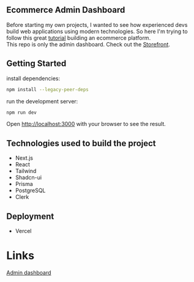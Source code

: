 ## Ecommerce Admin Dashboard
Before starting my own projects, I wanted to see how experienced devs build web applications using modern technologies. So here I'm trying to follow this great [tutorial](https://www.youtube.com/watch?v=5miHyP6lExg) building an ecommerce platform.\
This repo is only the admin dashboard. Check out the [Storefront](https://github.com/WissemBoujlida/ecommerce-storefront).

## Getting Started
install dependencies:
```bash
npm install --legacy-peer-deps
```

run the development server:
```bash
npm run dev
```

Open [http://localhost:3000](http://localhost:3000) with your browser to see the result.

## Technologies used to build the project
- Next.js
- React
- Tailwind
- Shadcn-ui
- Prisma
- PostgreSQL
- Clerk

## Deployment
- Vercel

# Links
[Admin dashboard](https://ecommerce-admin-dashboard-coral.vercel.app)
